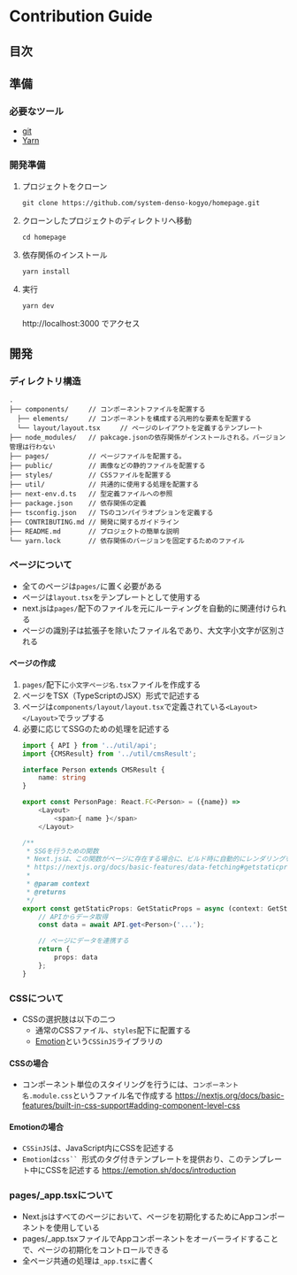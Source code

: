 # Contribution Guide

## 目次


## 準備
### 必要なツール
- [git](https://git-scm.com/downloads)
- [Yarn](https://classic.yarnpkg.com/en/docs/install#windows-stable)

### 開発準備
1. プロジェクトをクローン
    ```
    git clone https://github.com/system-denso-kogyo/homepage.git
    ```
1. クローンしたプロジェクトのディレクトリへ移動
    ```
    cd homepage
    ```
1. 依存関係のインストール
    ```
    yarn install
    ```
1. 実行
    ```
    yarn dev
    ```
    http://localhost:3000 でアクセス

## 開発
### ディレクトリ構造
```
.
├── components/     // コンポーネントファイルを配置する
  ├── elements/     // コンポーネントを構成する汎用的な要素を配置する
  └── layout/layout.tsx     // ページのレイアウトを定義するテンプレート
├── node_modules/   // pakcage.jsonの依存関係がインストールされる。バージョン管理は行わない
├── pages/          // ページファイルを配置する。
├── public/         // 画像などの静的ファイルを配置する
├── styles/         // CSSファイルを配置する
├── util/           // 共通的に使用する処理を配置する
├── next-env.d.ts   // 型定義ファイルへの参照
├── package.json    // 依存関係の定義
├── tsconfig.json   // TSのコンパイラオプションを定義する
├── CONTRIBUTING.md // 開発に関するガイドライン
├── README.md       // プロジェクトの簡単な説明
└── yarn.lock       // 依存関係のバージョンを固定するためのファイル
```

### ページについて
- 全てのページは`pages/`に置く必要がある
- ページは`layout.tsx`をテンプレートとして使用する
- next.jsは`pages/`配下のファイルを元にルーティングを自動的に関連付けられる
- ページの識別子は拡張子を除いたファイル名であり、大文字小文字が区別される
#### ページの作成
1. `pages/`配下に`小文字ページ名.tsx`ファイルを作成する
1. ページをTSX（TypeScriptのJSX）形式で記述する
1. ページは`components/layout/layout.tsx`で定義されている`<Layout></Layout>`でラップする
1. 必要に応じてSSGのための処理を記述する
    ```ts
    import { API } from '../util/api';
    import {CMSResult} from '../util/cmsResult';

    interface Person extends CMSResult {
        name: string
    }

    export const PersonPage: React.FC<Person> = ({name}) => 
        <Layout>
            <span>{ name }</span>
        </Layout>

    /**
     * SSGを行うための関数
     * Next.jsは、この関数がページに存在する場合に、ビルド時に自動的にレンダリングを行う
     * https://nextjs.org/docs/basic-features/data-fetching#getstaticprops-static-generation
     * 
     * @param context 
     * @returns 
     */
    export const getStaticProps: GetStaticProps = async (context: GetStaticPropsContext) => {
        // APIからデータ取得
        const data = await API.get<Person>('...');

        // ページにデータを連携する
        return {
            props: data
        };
    }
    ```

### CSSについて
- CSSの選択肢は以下の二つ
    - 通常のCSSファイル、`styles`配下に配置する
    - [Emotion](https://emotion.sh/docs/introduction)という`CSSinJS`ライブラリの

#### CSSの場合
- コンポーネント単位のスタイリングを行うには、`コンポーネント名.module.css`というファイル名で作成する
https://nextjs.org/docs/basic-features/built-in-css-support#adding-component-level-css

#### Emotionの場合
- `CSSinJS`は、JavaScript内にCSSを記述する
- `Emotion`は`css`` `形式のタグ付きテンプレートを提供おり、このテンプレート中にCSSを記述する
https://emotion.sh/docs/introduction


### pages/_app.tsxについて
- Next.jsはすべてのページにおいて、ページを初期化するためにAppコンポーネントを使用している
- pages/_app.tsxファイルでAppコンポーネントをオーバーライドすることで、ページの初期化をコントロールできる
- 全ページ共通の処理は`_app.tsx`に書く